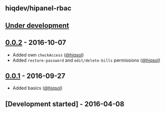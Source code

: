 hiqdev/hipanel-rbac
-------------------

## [Under development]

## [0.0.2] - 2016-10-07

- Added own `checkAccess` ([@hiqsol])
- Added `restore-password` and `edit/delete-bills` permissions ([@hiqsol])

## [0.0.1] - 2016-09-27

- Added basics ([@hiqsol])

## [Development started] - 2016-04-08

[@hiqsol]: https://github.com/hiqsol
[sol@hiqdev.com]: https://github.com/hiqsol
[@SilverFire]: https://github.com/SilverFire
[d.naumenko.a@gmail.com]: https://github.com/SilverFire
[@tafid]: https://github.com/tafid
[andreyklochok@gmail.com]: https://github.com/tafid
[@BladeRoot]: https://github.com/BladeRoot
[bladeroot@gmail.com]: https://github.com/BladeRoot
[Under development]: https://github.com/hiqdev/hipanel-rbac/compare/0.0.2...HEAD
[0.0.2]: https://github.com/hiqdev/hipanel-rbac/compare/0.0.1...0.0.2
[0.0.1]: https://github.com/hiqdev/hipanel-rbac/releases/tag/0.0.1
